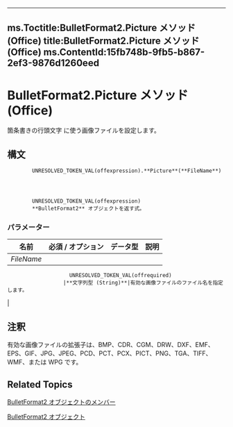 

---
ms.Toctitle:BulletFormat2.Picture メソッド (Office)
title:BulletFormat2.Picture メソッド (Office)
ms.ContentId:15fb748b-9fb5-b867-2ef3-9876d1260eed
---
# BulletFormat2.Picture メソッド (Office)




箇条書きの行頭文字 に使う画像ファイルを設定します。

## 構文

            UNRESOLVED_TOKEN_VAL(offexpression).**Picture**(**FileName**)




            UNRESOLVED_TOKEN_VAL(offexpression)
            **BulletFormat2** オブジェクトを返す式。

### パラメーター

|**名前**|**必須 / オプション**|**データ型**|**説明**|
|---|---|---|---|
|*FileName*|
                        UNRESOLVED_TOKEN_VAL(offrequired)
                      |**文字列型 (String)**|有効な画像ファイルのファイル名を指定します。
|





## 注釈
有効な画像ファイルの拡張子は、BMP、CDR、CGM、DRW、DXF、EMF、EPS、GIF、JPG、JPEG、PCD、PCT、PCX、PICT、PNG、TGA、TIFF、WMF、または WPG です。



## Related Topics

[BulletFormat2 オブジェクトのメンバー](1a86b4e3-0c8c-1900-708f-37486bf71169.md)

[BulletFormat2 オブジェクト](ad4c2a05-c34d-fbd4-6b12-3153b94d2c4e.md)




